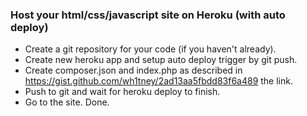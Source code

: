 ### Host your html/css/javascript site on Heroku (with auto deploy)

- Create a git repository for your code (if you haven't already).
- Create new heroku app and setup auto deploy trigger by git push.
- Create composer.json and index.php as described in https://gist.github.com/wh1tney/2ad13aa5fbdd83f6a489 the link.
- Push to git and wait for heroku deploy to finish.
- Go to the site. Done.
